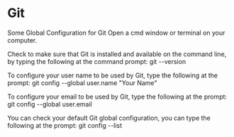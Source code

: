 # Git

Some Global Configuration for Git
Open a cmd window or terminal on your computer.

Check to make sure that Git is installed and available on the command line, by typing the following at the command prompt:
git --version

To configure your user name to be used by Git, type the following at the prompt:
git config --global user.name "Your Name"


To configure your email to be used by Git, type the following at the prompt:
git config --global user.email <your email address>


You can check your default Git global configuration, you can type the following at the prompt:
git config --list
